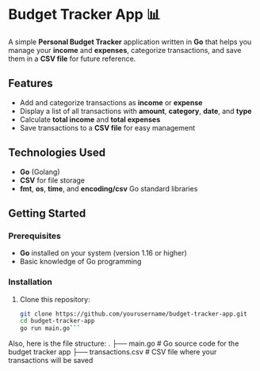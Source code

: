 # Budget Tracker App 📊

A simple **Personal Budget Tracker** application written in **Go** that helps you manage your **income** and **expenses**, categorize transactions, and save them in a **CSV file** for future reference.

## Features
- Add and categorize transactions as **income** or **expense**
- Display a list of all transactions with **amount**, **category**, **date**, and **type**
- Calculate **total income** and **total expenses**
- Save transactions to a **CSV file** for easy management

## Technologies Used
- **Go** (Golang)
- **CSV** for file storage
- **fmt**, **os**, **time**, and **encoding/csv** Go standard libraries

## Getting Started

### Prerequisites
- **Go** installed on your system (version 1.16 or higher)
- Basic knowledge of Go programming

### Installation
1. Clone this repository:
   ```bash
   git clone https://github.com/yourusername/budget-tracker-app.git
   cd budget-tracker-app
   go run main.go```

Also, here is the file structure:
.
├── main.go           # Go source code for the budget tracker app
├── transactions.csv  # CSV file where your transactions will be saved
